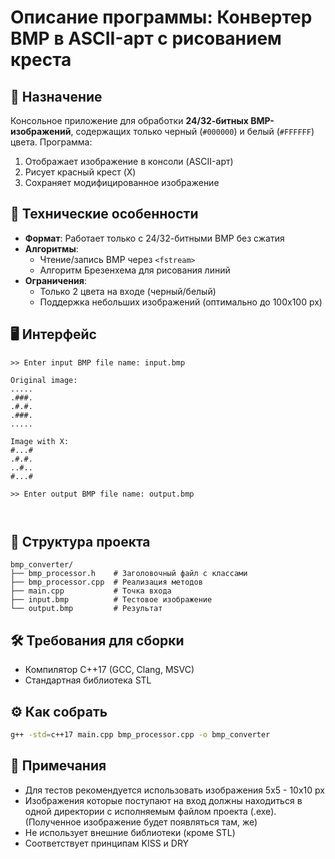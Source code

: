 
# Описание программы: Конвертер BMP в ASCII-арт с рисованием креста

## 📌 Назначение
Консольное приложение для обработки **24/32-битных BMP-изображений**, содержащих только черный (`#000000`) и белый (`#FFFFFF`) цвета. Программа:
1. Отображает изображение в консоли (ASCII-арт)
2. Рисует красный крест (X)
3. Сохраняет модифицированное изображение

## 🔧 Технические особенности
- **Формат**: Работает только с 24/32-битными BMP без сжатия
- **Алгоритмы**:
  - Чтение/запись BMP через `<fstream>`
  - Алгоритм Брезенхема для рисования линий
- **Ограничения**:
  - Только 2 цвета на входе (черный/белый)
  - Поддержка небольших изображений (оптимально до 100x100 px)

## 🖥️ Интерфейс
```plaintext
>> Enter input BMP file name: input.bmp

Original image:
.....
.###.
.#.#.
.###.
.....

Image with X:
#...#
.#.#.
..#..
#...# 

>> Enter output BMP file name: output.bmp



```
## 📂 Структура проекта
```
bmp_converter/
├── bmp_processor.h    # Заголовочный файл с классами
├── bmp_processor.cpp  # Реализация методов
├── main.cpp           # Точка входа
├── input.bmp          # Тестовое изображение
└── output.bmp         # Результат
```
## 🛠️ Требования для сборки
- Компилятор C++17 (GCC, Clang, MSVC)
- Стандартная библиотека STL

## ⚙️ Как собрать
```bash
g++ -std=c++17 main.cpp bmp_processor.cpp -o bmp_converter
```

## 📝 Примечания
- Для тестов рекомендуется использовать изображения 5x5 - 10x10 px
- Изображения которые поступают на вход должны находиться в одной директории с исполняемым файлом проекта (.exe). (Полученное изображение будет появляться там, же)
- Не использует внешние библиотеки (кроме STL)
- Соответствует принципам KISS и DRY
